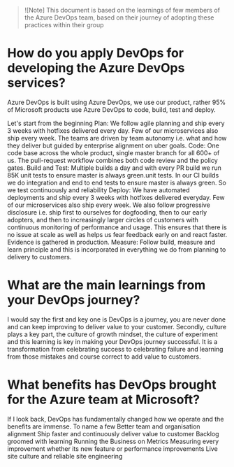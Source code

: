 >![Note] This document is based on the learnings of few members of the Azure DevOps team, based on their journey of adopting these practices within their group

# How do you apply DevOps for developing the Azure DevOps services?
Azure DevOps is built using Azure DevOps, we use our product, rather 95% of Microsoft products use Azure DevOps to code, build, test and deploy.

Let's start from the beginning
Plan: We follow agile planning and ship every 3 weeks with hotfixes delivered every day. Few of our microservices also ship every week. The teams are driven by team autonomy i.e. what and how they deliver but guided by enterprise alignment on uber goals. 
Code: One code base across the whole product, single master branch for all 600+ of us. The pull-request workflow combines both code review and the policy gates. 
Build and Test: Multiple builds a day and with every PR build we run 85K unit tests to ensure master is always green.unit tests. In our CI builds we do integration and end to end tests to ensure master is always green. So we test continuously and reliability 
Deploy: We have automated deployments and ship every 3 weeks with hotfixes delivered everyday. Few of our microservices also ship every week. We also follow progressive disclosure i.e. ship first to ourselves for dogfooding, then to our early adopters, and then to increasingly larger circles of customers with continuous monitoring of performance and usage. This ensures that there is no issue at scale as well as helps us fear feedback early on and react faster. Evidence is gathered in production. 
Measure: Follow build, measure and learn principle and this is incorporated in everything we do from planning to delivery to customers.

# What are the main learnings from your DevOps journey?
I would say the first and key one is DevOps is a journey, you are never done and can keep improving to deliver value to your customer. Secondly, culture plays a key part, the culture of growth mindset, the culture of experiment and this learning is key in making your DevOps journey successful. It is a transformation from celebrating success to celebrating failure and learning from those mistakes and course correct to add value to customers.

# What benefits has DevOps brought for the Azure team at Microsoft?
If I look back, DevOps has fundamentally changed how we operate and the benefits are immense. To name a few
Better team and organisation alignment
Ship faster and continuously deliver value to customer
Backlog groomed with learning
Running the Business on Metrics
Measuring every improvement whether its new feature or performance improvements
Live site culture and reliable site engineering

